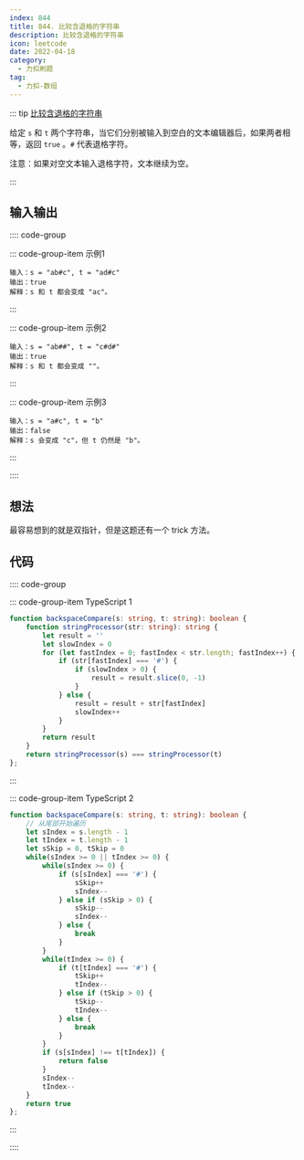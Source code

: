 ```yaml
---
index: 844
title: 844. 比较含退格的字符串
description: 比较含退格的字符串
icon: leetcode
date: 2022-04-18
category:
  - 力扣刷题
tag:
  - 力扣-数组
---
```


::: tip <a href="https://leetcode-cn.com/problems/backspace-string-compare/" target="_blank">比较含退格的字符串</a>   <Badge text="简单" type="tip"/>

给定 `s` 和 `t` 两个字符串，当它们分别被输入到空白的文本编辑器后，如果两者相等，返回 `true` 。`#` 代表退格字符。

注意：如果对空文本输入退格字符，文本继续为空。

:::


## 输入输出

:::: code-group

::: code-group-item 示例1

```
输入：s = "ab#c", t = "ad#c"
输出：true
解释：s 和 t 都会变成 "ac"。
```

:::

::: code-group-item 示例2

```
输入：s = "ab##", t = "c#d#"
输出：true
解释：s 和 t 都会变成 ""。
```

:::

::: code-group-item 示例3

```
输入：s = "a#c", t = "b"
输出：false
解释：s 会变成 "c"，但 t 仍然是 "b"。
```

:::

::::

## 想法

最容易想到的就是双指针，但是这题还有一个 trick 方法。

## 代码

:::: code-group

::: code-group-item TypeScript 1

```ts
function backspaceCompare(s: string, t: string): boolean {
    function stringProcessor(str: string): string {
        let result = ''
        let slowIndex = 0
        for (let fastIndex = 0; fastIndex < str.length; fastIndex++) {
            if (str[fastIndex] === '#') {
                if (slowIndex > 0) {
                    result = result.slice(0, -1)
                }
            } else {
                result = result + str[fastIndex]
                slowIndex++
            }
        }
        return result
    }
    return stringProcessor(s) === stringProcessor(t)
};
```

:::

::: code-group-item TypeScript 2

```ts
function backspaceCompare(s: string, t: string): boolean {
    // 从尾部开始遍历
    let sIndex = s.length - 1
    let tIndex = t.length - 1
    let sSkip = 0, tSkip = 0
    while(sIndex >= 0 || tIndex >= 0) {
        while(sIndex >= 0) {
            if (s[sIndex] === '#') {
                sSkip++
                sIndex--
            } else if (sSkip > 0) {
                sSkip--
                sIndex--
            } else {
                break
            }
        }
        while(tIndex >= 0) {
            if (t[tIndex] === '#') {
                tSkip++
                tIndex--
            } else if (tSkip > 0) {
                tSkip--
                tIndex--
            } else {
                break
            }
        }
        if (s[sIndex] !== t[tIndex]) {
            return false
        }
        sIndex--
        tIndex--
    }
    return true
};
```

:::

::::